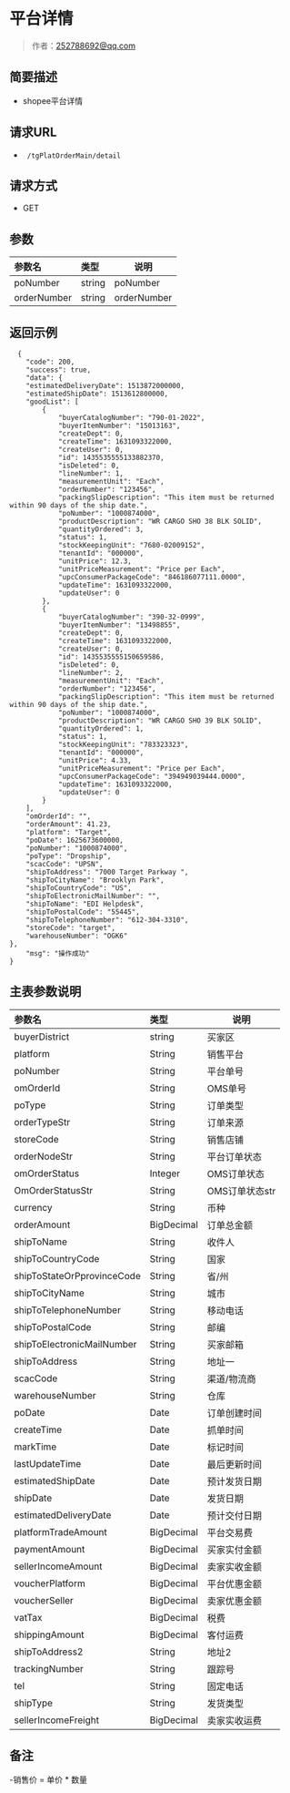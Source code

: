 # 平台详情

> 作者：252788692@qq.com

## 简要描述

- shopee平台详情

## 请求URL
- ` /tgPlatOrderMain/detail`
  
## 请求方式
- GET 

## 参数
|参数名|类型|说明|
|:-----  |:-----|-----                           |
| poNumber |string   |poNumber  |
| orderNumber |string   |orderNumber  |

## 返回示例 

``` 
  {
    "code": 200,
    "success": true,
    "data": {
	"estimatedDeliveryDate": 1513872000000,
	"estimatedShipDate": 1513612800000,
	"goodList": [
		{
			"buyerCatalogNumber": "790-01-2022",
			"buyerItemNumber": "15013163",
			"createDept": 0,
			"createTime": 1631093322000,
			"createUser": 0,
			"id": 1435535555133882370,
			"isDeleted": 0,
			"lineNumber": 1,
			"measurementUnit": "Each",
			"orderNumber": "123456",
			"packingSlipDescription": "This item must be returned within 90 days of the ship date.",
			"poNumber": "1000874000",
			"productDescription": "WR CARGO SHO 38 BLK SOLID",
			"quantityOrdered": 3,
			"status": 1,
			"stockKeepingUnit": "7680-02009152",
			"tenantId": "000000",
			"unitPrice": 12.3,
			"unitPriceMeasurement": "Price per Each",
			"upcConsumerPackageCode": "846186077111.0000",
			"updateTime": 1631093322000,
			"updateUser": 0
		},
		{
			"buyerCatalogNumber": "390-32-0999",
			"buyerItemNumber": "13498855",
			"createDept": 0,
			"createTime": 1631093322000,
			"createUser": 0,
			"id": 1435535555150659586,
			"isDeleted": 0,
			"lineNumber": 2,
			"measurementUnit": "Each",
			"orderNumber": "123456",
			"packingSlipDescription": "This item must be returned within 90 days of the ship date.",
			"poNumber": "1000874000",
			"productDescription": "WR CARGO SHO 39 BLK SOLID",
			"quantityOrdered": 1,
			"status": 1,
			"stockKeepingUnit": "783323323",
			"tenantId": "000000",
			"unitPrice": 4.33,
			"unitPriceMeasurement": "Price per Each",
			"upcConsumerPackageCode": "394949039444.0000",
			"updateTime": 1631093322000,
			"updateUser": 0
		}
	],
	"omOrderId": "",
	"orderAmount": 41.23,
	"platform": "Target",
	"poDate": 1625673600000,
	"poNumber": "1000874000",
	"poType": "Dropship",
	"scacCode": "UPSN",
	"shipToAddress": "7000 Target Parkway ",
	"shipToCityName": "Brooklyn Park",
	"shipToCountryCode": "US",
	"shipToElectronicMailNumber": "",
	"shipToName": "EDI Helpdesk",
	"shipToPostalCode": "55445",
	"shipToTelephoneNumber": "612-304-3310",
	"storeCode": "target",
	"warehouseNumber": "OGK6"
},
    "msg": "操作成功"
}
```
## 主表参数说明 

|参数名|类型|说明|
|:-----  |:-----|-----      
| buyerDistrict |string   |买家区  |
| platform |String |销售平台
| poNumber |String |平台单号
| omOrderId |String |OMS单号
| poType |String |订单类型
| orderTypeStr |String |订单来源
| storeCode |String |销售店铺
| orderNodeStr |String |平台订单状态
| omOrderStatus |Integer |OMS订单状态
| OmOrderStatusStr |String |OMS订单状态str
| currency |String |币种
| orderAmount |BigDecimal |订单总金额
| shipToName |String |收件人
| shipToCountryCode |String |国家
| shipToStateOrPprovinceCode |String |省/州
| shipToCityName |String |城市
| shipToTelephoneNumber |String |移动电话
| shipToPostalCode |String |邮编
| shipToElectronicMailNumber |String |买家邮箱
| shipToAddress |String |地址一
| scacCode |String |渠道/物流商
| warehouseNumber |String |仓库
| poDate |Date |订单创建时间
| createTime |Date |抓单时间
| markTime |Date |标记时间
| lastUpdateTime |Date |最后更新时间
| estimatedShipDate |Date |预计发货日期
| shipDate |Date |发货日期
| estimatedDeliveryDate |Date |预计交付日期
| platformTradeAmount |BigDecimal |平台交易费
| paymentAmount |BigDecimal |买家实付金额
| sellerIncomeAmount |BigDecimal |卖家实收金额
| voucherPlatform |BigDecimal |平台优惠金额
| voucherSeller |BigDecimal |卖家优惠金额
| vatTax |BigDecimal |税费
| shippingAmount |BigDecimal |客付运费
| shipToAddress2 |String |地址2
| trackingNumber |String |跟踪号
| tel |String |固定电话
| shipType |String |发货类型
| sellerIncomeFreight |BigDecimal |卖家实收运费


## 备注 

-销售价 = 单价 * 数量